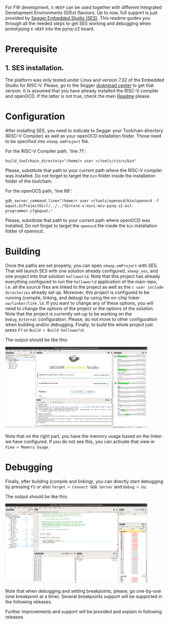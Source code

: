 
For FW development, `X-HEEP` can be used together with different Integrated Development Environments (IDEs) flavours. Up to now, full support is just provided by [Segger Embedded Studio (SES)](https://www.segger.com/products/development-tools/embedded-studio/editions/risc-v/). This readme guides you through all the needed steps to get SES working and debugging when prototyping `X-HEEP` into the pynq-z2 board.

# Prerequisite

## 1. SES installation. 
The platform was only tested under Linux and version 7.32 of the Embedded Studio for RISC-V. Please, go to the Segger [download center](https://www.segger.com/downloads/embedded-studio/) to get that version. It is assumed that you have already installed the RISC-V compiler and openOCD. If the latter is not true, check the main [Readme](https://github.com/esl-epfl/x-heep) please.

# Configuration

After installing SES, you need to indicate to Segger your Toolchain directory (RISC-V Compiler) as well as your openOCD installation folder. Those need to be specified into `xheep.emProject` file. 

For the RISC-V Compiler path, 'line 71':
```
build_toolchain_directory="/home/< user >/tools/riscv/bin"
```
Please, substitute that path to your current path where the RISC-V compiler was installed. Do not forget to target the `bin` folder inside the installation folder of the toolchain.

For the openOCS path, 'line 88':
```
gdb_server_command_line="/home/< user >/tools/openocd/bin/openocd -f &quot;$(ProjectDir)/../../tb/core-v-mini-mcu-pynq-z2-esl-programmer.cfg&quot;"
```
Please, substitute that path to your current path where openOCD was installed. Do not forget to target the `openocd` file inside the `bin` installation folder of openocd.

# Building

Once the paths are set properly, you can open `xheep.emProject` with SES. That will launch SES with one solution already configured, `xheep_ses`, and one project into that solution `helloworld`. Note that this project has already everything configured to run the `helloworld` application of the main repo, i.e. all the source files are linked to the project as well as the `c user include directories` already set up. Moreover, this project is configured to be running (compile, linking, and debug) by using the on-chip linker `sw/linker/link.ld`. If you want to change any of these options, you will need to change the options of the project or the options of the solution. Note that the project is currently set-up to be working on the `Debug_External` configuration. Please, do not move to other configuration when building and/or debugging. Finally, to build the whole project just press `F7` or `Build > Build helloworld`.

The output should be like this:

<p align="left"><img src="ides/img/build_screenshot.png" width="450"></p>

Note that on the right part, you have the memory usage based on the linker we have configured. If you do not see this, you can activate that view in `View > Memory Usage`.

# Debugging

Finally, after building (compile and linking), you can directly start debugging by pressing `F5` or also `Target > Connect GDB Server` and `Debug > Go`.

The output should be like this:

<p align="left"><img src="ides/img/debug_screenshot.png" width="450"></p>

Note that when debugging and setting breakpoints, please, go one-by-one (one breakpoint at a time). Several breakpoints support will be supported in the following releases.

Further improvements and support will be provided and explain in following releases.
